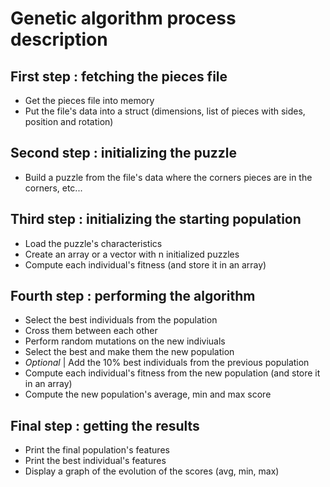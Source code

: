 # Genetic algorithm process description

## First step : fetching the pieces file

- Get the pieces file into memory
- Put the file's data into a struct (dimensions, list of pieces with sides, position and rotation)

## Second step : initializing the puzzle

- Build a puzzle from the file's data where the corners pieces are in the corners, etc...

## Third step : initializing the starting population

- Load the puzzle's characteristics
- Create an array or a vector with n initialized puzzles
- Compute each individual's fitness (and store it in an array)

## Fourth step : performing the algorithm

- Select the best individuals from the population
- Cross them between each other
- Perform random mutations on the new indiviuals
- Select the best and make them the new population
- *Optional* | Add the 10% best individuals from the previous population
- Compute each individual's fitness from the new population (and store it in an array)
- Compute the new population's average, min and max score

## Final step : getting the results

- Print the final population's features
- Print the best individual's features
- Display a graph of the evolution of the scores (avg, min, max)

